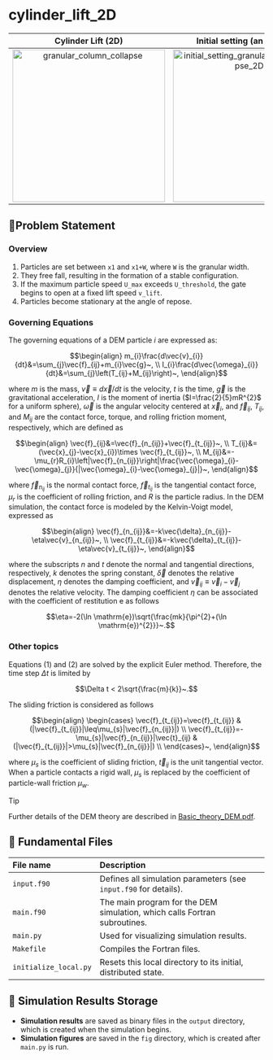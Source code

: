 # cylinder_lift_2D

|Cylinder Lift (2D) | Initial setting (an example) |
|:---:|:---:|
|<img src="https://github.com/user-attachments/assets/18cfbd63-cab5-45f0-a84d-abecbd7118e6" alt="granular_column_collapse" width=300>|<img src="https://github.com/user-attachments/assets/a8586839-d23b-4bf2-b056-c5f4cf1dba70" alt="initial_setting_granular_column_collapse_2D" width=300>|

## 🚩Problem Statement

### Overview
1. Particles are set between `x1` and `x1+W`, where `W` is the granular width.
2. They free fall, resulting in the formation of a stable configuration.
3. If the maximum particle speed `U_max` exceeds `U_threshold`, the gate begins to open at a fixed lift speed `v_lift`.
4. Particles become stationary at the angle of repose.

### Governing Equations
The governing equations of a DEM particle $i$ are expressed as:
```math
\begin{align}
m_{i}\frac{d\vec{v}_{i}}{dt}&=\sum_{j}\vec{f}_{ij}+m_{i}\vec{g}~, \\
I_{i}\frac{d\vec{\omega}_{i}}{dt}&=\sum_{j}\left(T_{ij}+M_{ij}\right)~,
\end{align}
```
where $m$ is the mass, $\vec{v}\equiv d\vec{x}/dt$ is the velocity, $t$ is the time, $\vec{g}$ is the gravitational acceleration, $I$ is the moment of inertia ($I=\frac{2}{5}mR^{2}$ for a uniform sphere), $\vec{\omega}$ is the angular velocity centered at $\vec{x}_ {i}$, and $\vec{f}_ {ij}$, $T_ {ij}$, and $M_ {ij}$ are the contact force, torque, and rolling friction moment, respectively, which are defined as
```math
\begin{align}
\vec{f}_{ij}&=\vec{f}_{n_{ij}}+\vec{f}_{t_{ij}}~, \\
T_{ij}&=(\vec{x}_{j}-\vec{x}_{i})\times \vec{f}_{t_{ij}}~, \\
M_{ij}&=-\mu_{r}R_{i}\left|\vec{f}_{n_{ij}}\right|\frac{\vec{\omega}_{i}-\vec{\omega}_{j}}{|\vec{\omega}_{i}-\vec{\omega}_{j}|}~,
\end{align}
```
where $\vec{f}_ {n_{ij}}$ is the normal contact force, $\vec{f}_ {t_{ij}}$ is the tangential contact force, $\mu_{r}$ is the coefficient of rolling friction, and $R$ is the particle radius.
In the DEM simulation, the contact force is modeled by the Kelvin-Voigt model, expressed as
```math
\begin{align}
\vec{f}_{n_{ij}}&=-k\vec{\delta}_{n_{ij}}-\eta\vec{v}_{n_{ij}}~, \\
\vec{f}_{t_{ij}}&=-k\vec{\delta}_{t_{ij}}-\eta\vec{v}_{t_{ij}}~,
\end{align}
```
where the subscripts $n$ and $t$ denote the normal and tangential directions, respectively, $k$ denotes the spring constant, $\vec{\delta}$ denotes the relative displacement, $\eta$ denotes the damping coefficient, and $\vec{v}_ {ij}\equiv \vec{v}_ {i}-\vec{v}_ {j}$ denotes the relative velocity.
The damping coefficient $\eta$ can be associated with the coefficient of restitution $\mathrm{e}$ as follows 
```math
\eta=-2(\ln \mathrm{e})\sqrt{\frac{mk}{\pi^{2}+(\ln \mathrm{e})^{2}}}~.
```

### Other topics
Equations (1) and (2) are solved by the explicit Euler method.
Therefore, the time step $\Delta t$ is limited by
```math
\Delta t < 2\sqrt{\frac{m}{k}}~.
```

The sliding friction is considered as follows 
```math
\begin{align}
    \begin{cases}
        \vec{f}_{t_{ij}}=\vec{f}_{t_{ij}} & (|\vec{f}_{t_{ij}}|\leq\mu_{s}|\vec{f}_{n_{ij}}|) \\
        \vec{f}_{t_{ij}}=-\mu_{s}|\vec{f}_{n_{ij}}|\vec{t}_{ij} & (|\vec{f}_{t_{ij}}|>\mu_{s}|\vec{f}_{n_{ij}}|) \\
    \end{cases}~,
\end{align}
```
where $\mu_ {s}$ is the coefficient of sliding friction, $\vec{t}_ {ij}$ is the unit tangential vector.
When a particle contacts a rigid wall, $\mu_ {s}$ is replaced by the coefficient of particle-wall friction $\mu_ {w}$.

> [!TIP]
> Further details of the DEM theory are described in [Basic_theory_DEM.pdf](../../Basic_theory_DEM.pdf).

## 📑 Fundamental Files

|File name|Description|
|:---|:---|
|`input.f90`|Defines all simulation parameters (see `input.f90` for details).|
|`main.f90`|The main program for the DEM simulation, which calls Fortran subroutines.|
|`main.py`|Used for visualizing simulation results.|
|`Makefile`|Compiles the Fortran files.|
|`initialize_local.py`|Resets this local directory to its initial, distributed state.|

## 📁 Simulation Results Storage

- **Simulation results** are saved as binary files in the `output` directory, which is created when the simulation begins.
- **Simulation figures** are saved in the `fig` directory, which is created after `main.py` is run.
